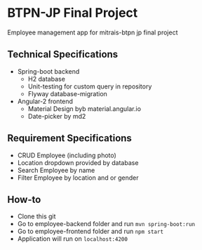 # BTPN-JP Final Project
Employee management app for mitrais-btpn jp final project

## Technical Specifications
* Spring-boot backend
    * H2 database
    * Unit-testing for custom query in repository
    * Flyway database-migration
* Angular-2 frontend
    * Material Design byb material.angular.io
    * Date-picker by md2

## Requirement Specifications
* CRUD Employee (including photo)
* Location dropdown provided by database
* Search Employee by name
* Filter Employee by location and or gender

## How-to
* Clone this git
* Go to employee-backend folder and run `mvn spring-boot:run`
* Go to employee-frontend folder and run `npm start`
* Application will run on `localhost:4200`
